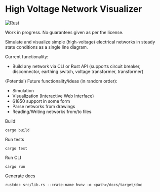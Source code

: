 # High Voltage Network Visualizer

[![Rust](https://github.com/Daan4/hv-conductor-visualizer/actions/workflows/rust.yml/badge.svg)](https://github.com/Daan4/hv-conductor-visualizer/actions/workflows/rust.yml)

Work in progress. No guarantees given as per the license.

Simulate and visualize simple (high-voltage) electrical networks in steady state conditions as a single line diagram.

Current functionality:

* Build any network via CLI or Rust API (supports circuit breaker, disconnector, earthing switch, voltage transformer, transformer)

(Potential) Future functionality/ideas (in random order):

* Simulation
* Visualization (Interactive Web Interface)
* 61850 support in some form
* Parse networks from drawings
* Reading/Writing networks from/to files

Build

    cargo build

Run tests

    cargo test

Run CLI

    cargo run

Generate docs

    rustdoc src/lib.rs --crate-name hvnv -o <path>/docs/target/doc
